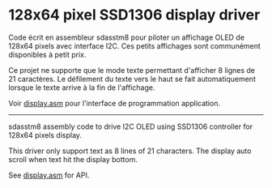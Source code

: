 # 128x64 pixel SSD1306 display driver

Code écrit en assembleur sdasstm8 pour piloter un affichage OLED de 128x64 pixels avec interface I2C. Ces petits affichages sont communément disponibles à petit prix. 

Ce projet ne supporte que le mode texte  permettant d'afficher  8 lignes de 21 caractères. Le défilement du texte vers le haut se fait automatiquement lorsque le texte arrive à la fin de l'affichage.

Voir [display.asm](display.asm) pour l'interface de programmation application. 


----------------

sdasstm8 assembly code to drive I2C OLED  using SSD1306 controller for 128x64 pixels display. 

This driver only support text as 8 lines of 21 characters. The display auto scroll when text hit the display bottom.

See [display.asm](display.asm) for API.

